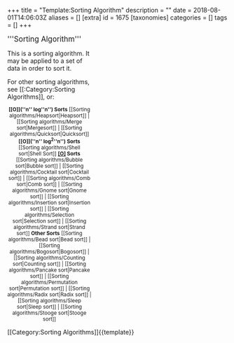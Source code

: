 +++
title = "Template:Sorting Algorithm"
description = ""
date = 2018-08-01T14:06:03Z
aliases = []
[extra]
id = 1675
[taxonomies]
categories = []
tags = []
+++

<div class="infobox" style="width: 2in">
<big>'''Sorting Algorithm'''</big>

This is a sorting algorithm. It may be applied to a set of data in order to sort it.

For other sorting algorithms, see [[:Category:Sorting Algorithms]], or:
<small><center><b>[[O]](''n'' log''n'') Sorts</b>
[[Sorting algorithms/Heapsort|Heapsort]] | [[Sorting algorithms/Merge sort|Mergesort]] | [[Sorting algorithms/Quicksort|Quicksort]]
<b>[[O]](''n'' log<sup>2</sup>''n'') Sorts</b>
[[Sorting algorithms/Shell sort|Shell Sort]]
<b>[[O]](''n''<sup>2</sup>) Sorts</b>
[[Sorting algorithms/Bubble sort|Bubble sort]] | [[Sorting algorithms/Cocktail sort|Cocktail sort]] | [[Sorting algorithms/Comb sort|Comb sort]] | [[Sorting algorithms/Gnome sort|Gnome sort]] | [[Sorting algorithms/Insertion sort|Insertion sort]] | [[Sorting algorithms/Selection sort|Selection sort]] | [[Sorting algorithms/Strand sort|Strand sort]] 
<b>Other Sorts</b>
[[Sorting algorithms/Bead sort|Bead sort]] | [[Sorting algorithms/Bogosort|Bogosort]] | [[Sorting algorithms/Counting sort|Counting sort]] | [[Sorting algorithms/Pancake sort|Pancake sort]] | [[Sorting algorithms/Permutation sort|Permutation sort]] | [[Sorting algorithms/Radix sort|Radix sort]] | [[Sorting algorithms/Sleep sort|Sleep sort]] | [[Sorting algorithms/Stooge sort|Stooge sort]] </center></small>
</div><includeonly>[[Category:Sorting Algorithms]]</includeonly><noinclude>{{template}}</noinclude>

